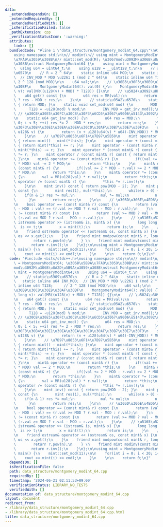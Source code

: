 ```yaml
---
data:
  _extendedDependsOn: []
  _extendedRequiredBy: []
  _extendedVerifiedWith: []
  _isVerificationFailed: false
  _pathExtension: cpp
  _verificationStatusIcon: ':warning:'
  attributes:
    links: []
  bundledCode: "#line 1 \"data_structure/montgomery_modint_64.cpp\"\n#include <bits/stdc++.h>\n\
    using namespace std;\n\n// modint\n// using mint = MontgomeryModInt64; \u3068\u5B9A\
    \u7FA9\u3059\u308B\n// mint::set_mod(M); \u3067mod\u3092M\u306B\u8A2D\u5B9A\u3059\
    \u308B\nstruct MontgomeryModint64 {\n    using mint = MontgomeryModint64;\n  \
    \  using u64 = uint64_t;\n    using u128 = __uint128_t;\n\n    // static\u5909\
    \u6570\n    // R = 2 ^ 64\n    static inline u64 MOD;\n    static inline u64 INV_MOD;\
    \  // INV_MOD * MOD \u2261 1 (mod 2 ^ 64)\n    static inline u64 T128;     //\
    \ 2 ^ 128 (mod MOD)\n\n    u64 val;\n\n    // \u30B3\u30F3\u30B9\u30C8\u30E9\u30AF\
    \u30BF\n    MontgomeryModint64(): val(0) {}\n    MontgomeryModint64(long long\
    \ v): val(MR((u128(v) + MOD) * T128)) {}\n\n    // \u5024\u3092\u8FD4\u3059\n\
    \    u64 get() const {\n        u64 res = MR(val);\n        return res >= MOD\
    \ ? res - MOD : res;\n    }\n\n    // static\u95A2\u6570\n    static u64 get_mod()\
    \ { return MOD; }\n    static void set_mod(u64 mod) {\n        MOD = mod;\n  \
    \      T128 = -u128(mod) % mod;\n        INV_MOD = get_inv_mod();\n    }\n   \
    \ // \u30CB\u30E5\u30FC\u30C8\u30F3\u6CD5\u3067\u9006\u5143\u3092\u6C42\u3081\u308B\
    \n    static u64 get_inv_mod() {\n        u64 res = MOD;\n        for(int i =\
    \ 0; i < 5; ++i) res *= 2 - MOD * res;\n        return res;\n    }\n    // \u30E2\
    \u30F3\u30B4\u30E1\u30EA\u30EA\u30C0\u30AF\u30B7\u30E7\u30F3\n    static u64 MR(const\
    \ u128& v) {\n        return (v + u128(u64(v) * u64(-INV_MOD)) * MOD) >> 64;\n\
    \    }\n\n    // \u7B97\u8853\u6F14\u7B97\u5B50\n    mint operator - () const\
    \ { return mint() - mint(*this); }\n\n    mint operator + (const mint& r) const\
    \ { return mint(*this) += r; }\n    mint operator - (const mint& r) const { return\
    \ mint(*this) -= r; }\n    mint operator * (const mint& r) const { return mint(*this)\
    \ *= r; }\n    mint operator / (const mint& r) const { return mint(*this) /= r;\
    \ }\n\n    mint& operator += (const mint& r) {\n        if((val += r.val) >= 2\
    \ * MOD) val -= 2 * MOD;\n        return *this;\n    }\n    mint& operator -=\
    \ (const mint& r) {\n        if((val += 2 * MOD - r.val) >= 2 * MOD) val -= 2\
    \ * MOD;\n        return *this;\n    }\n    mint& operator *= (const mint& r)\
    \ {\n        val = MR(u128(val) * r.val);\n        return *this;\n    }\n    mint&\
    \ operator /= (const mint& r) {\n        *this *= r.inv();\n        return *this;\n\
    \    }\n\n    mint inv() const { return pow(MOD - 2); }\n    mint pow(u128 n)\
    \ const {\n        mint res(1), mul(*this);\n        while(n > 0) {\n        \
    \    if(n & 1) res *= mul;\n            mul *= mul;\n            n >>= 1;\n  \
    \      }\n        return res;\n    }\n\n    // \u305D\u306E\u4ED6\u6F14\u7B97\u5B50\
    \n    bool operator == (const mint& r) const {\n        return (val >= MOD ? val\
    \ - MOD : val) == (r.val >= MOD ? r.val - MOD : r.val);\n    }\n    bool operator\
    \ != (const mint& r) const {\n        return (val >= MOD ? val - MOD : val) !=\
    \ (r.val >= MOD ? r.val - MOD : r.val);\n    }\n\n    // \u5165\u529B\n    friend\
    \ istream& operator >> (istream& is, mint& x) {\n        long long t;\n      \
    \  is >> t;\n        x = mint(t);\n        return is;\n    }\n    // \u51FA\u529B\
    \n    friend ostream& operator << (ostream& os, const mint& x) {\n        return\
    \ os << x.get();\n    }\n    friend mint modpow(const mint& r, long long n) {\n\
    \        return r.pow(n);\n    } \n    friend mint modinv(const mint& r) {\n \
    \       return r.inv();\n    }\n};\n\nusing mint = MontgomeryModint64;\n\nint\
    \ main() {\n    mint::set_mod(11);\n\n    for(int i = 0; i < 20; i++) {\n    \
    \    cout << mint(i) << endl;\n    }\n    \n\n    return 0;\n}\n"
  code: "#include <bits/stdc++.h>\nusing namespace std;\n\n// modint\n// using mint\
    \ = MontgomeryModInt64; \u3068\u5B9A\u7FA9\u3059\u308B\n// mint::set_mod(M); \u3067\
    mod\u3092M\u306B\u8A2D\u5B9A\u3059\u308B\nstruct MontgomeryModint64 {\n    using\
    \ mint = MontgomeryModint64;\n    using u64 = uint64_t;\n    using u128 = __uint128_t;\n\
    \n    // static\u5909\u6570\n    // R = 2 ^ 64\n    static inline u64 MOD;\n \
    \   static inline u64 INV_MOD;  // INV_MOD * MOD \u2261 1 (mod 2 ^ 64)\n    static\
    \ inline u64 T128;     // 2 ^ 128 (mod MOD)\n\n    u64 val;\n\n    // \u30B3\u30F3\
    \u30B9\u30C8\u30E9\u30AF\u30BF\n    MontgomeryModint64(): val(0) {}\n    MontgomeryModint64(long\
    \ long v): val(MR((u128(v) + MOD) * T128)) {}\n\n    // \u5024\u3092\u8FD4\u3059\
    \n    u64 get() const {\n        u64 res = MR(val);\n        return res >= MOD\
    \ ? res - MOD : res;\n    }\n\n    // static\u95A2\u6570\n    static u64 get_mod()\
    \ { return MOD; }\n    static void set_mod(u64 mod) {\n        MOD = mod;\n  \
    \      T128 = -u128(mod) % mod;\n        INV_MOD = get_inv_mod();\n    }\n   \
    \ // \u30CB\u30E5\u30FC\u30C8\u30F3\u6CD5\u3067\u9006\u5143\u3092\u6C42\u3081\u308B\
    \n    static u64 get_inv_mod() {\n        u64 res = MOD;\n        for(int i =\
    \ 0; i < 5; ++i) res *= 2 - MOD * res;\n        return res;\n    }\n    // \u30E2\
    \u30F3\u30B4\u30E1\u30EA\u30EA\u30C0\u30AF\u30B7\u30E7\u30F3\n    static u64 MR(const\
    \ u128& v) {\n        return (v + u128(u64(v) * u64(-INV_MOD)) * MOD) >> 64;\n\
    \    }\n\n    // \u7B97\u8853\u6F14\u7B97\u5B50\n    mint operator - () const\
    \ { return mint() - mint(*this); }\n\n    mint operator + (const mint& r) const\
    \ { return mint(*this) += r; }\n    mint operator - (const mint& r) const { return\
    \ mint(*this) -= r; }\n    mint operator * (const mint& r) const { return mint(*this)\
    \ *= r; }\n    mint operator / (const mint& r) const { return mint(*this) /= r;\
    \ }\n\n    mint& operator += (const mint& r) {\n        if((val += r.val) >= 2\
    \ * MOD) val -= 2 * MOD;\n        return *this;\n    }\n    mint& operator -=\
    \ (const mint& r) {\n        if((val += 2 * MOD - r.val) >= 2 * MOD) val -= 2\
    \ * MOD;\n        return *this;\n    }\n    mint& operator *= (const mint& r)\
    \ {\n        val = MR(u128(val) * r.val);\n        return *this;\n    }\n    mint&\
    \ operator /= (const mint& r) {\n        *this *= r.inv();\n        return *this;\n\
    \    }\n\n    mint inv() const { return pow(MOD - 2); }\n    mint pow(u128 n)\
    \ const {\n        mint res(1), mul(*this);\n        while(n > 0) {\n        \
    \    if(n & 1) res *= mul;\n            mul *= mul;\n            n >>= 1;\n  \
    \      }\n        return res;\n    }\n\n    // \u305D\u306E\u4ED6\u6F14\u7B97\u5B50\
    \n    bool operator == (const mint& r) const {\n        return (val >= MOD ? val\
    \ - MOD : val) == (r.val >= MOD ? r.val - MOD : r.val);\n    }\n    bool operator\
    \ != (const mint& r) const {\n        return (val >= MOD ? val - MOD : val) !=\
    \ (r.val >= MOD ? r.val - MOD : r.val);\n    }\n\n    // \u5165\u529B\n    friend\
    \ istream& operator >> (istream& is, mint& x) {\n        long long t;\n      \
    \  is >> t;\n        x = mint(t);\n        return is;\n    }\n    // \u51FA\u529B\
    \n    friend ostream& operator << (ostream& os, const mint& x) {\n        return\
    \ os << x.get();\n    }\n    friend mint modpow(const mint& r, long long n) {\n\
    \        return r.pow(n);\n    } \n    friend mint modinv(const mint& r) {\n \
    \       return r.inv();\n    }\n};\n\nusing mint = MontgomeryModint64;\n\nint\
    \ main() {\n    mint::set_mod(11);\n\n    for(int i = 0; i < 20; i++) {\n    \
    \    cout << mint(i) << endl;\n    }\n    \n\n    return 0;\n}"
  dependsOn: []
  isVerificationFile: false
  path: data_structure/montgomery_modint_64.cpp
  requiredBy: []
  timestamp: '2024-06-21 02:11:53+09:00'
  verificationStatus: LIBRARY_NO_TESTS
  verifiedWith: []
documentation_of: data_structure/montgomery_modint_64.cpp
layout: document
redirect_from:
- /library/data_structure/montgomery_modint_64.cpp
- /library/data_structure/montgomery_modint_64.cpp.html
title: data_structure/montgomery_modint_64.cpp
---
```

